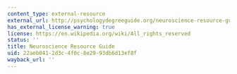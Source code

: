 ```yaml
---
content_type: external-resource
external_url: http://psychologydegreeguide.org/neuroscience-resource-guide/
has_external_license_warning: true
license: https://en.wikipedia.org/wiki/All_rights_reserved
status: ''
title: Neuroscience Resource Guide
uid: 22aeb041-2d3c-4f0c-8e29-93db6d13ef8f
wayback_url: ''
---
```

